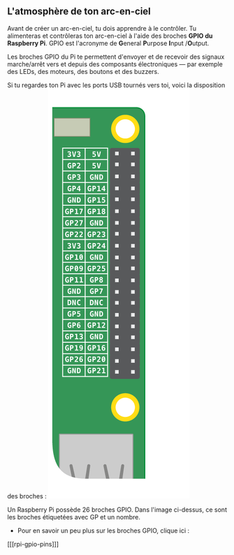 ## L'atmosphère de ton arc-en-ciel

Avant de créer un arc-en-ciel, tu dois apprendre à le contrôler. Tu alimenteras et contrôleras ton arc-en-ciel à l'aide des broches **GPIO du Raspberry Pi**. GPIO est l'acronyme de **G**eneral **P**urpose **I**nput /**O**utput.

Les broches GPIO du Pi te permettent d'envoyer et de recevoir des signaux marche/arrêt vers et depuis des composants électroniques — par exemple des LEDs, des moteurs, des boutons et des buzzers.

Si tu regardes ton Pi avec les ports USB tournés vers toi, voici la disposition des broches : ![Disposition GPIO](images/gpio-upright.png)

Un Raspberry Pi possède 26 broches GPIO. Dans l'image ci-dessus, ce sont les broches étiquetées avec GP et un nombre.

+ Pour en savoir un peu plus sur les broches GPIO, clique ici :

[[[rpi-gpio-pins]]]